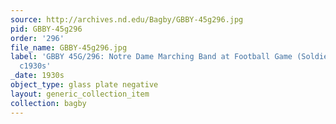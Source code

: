 ```yaml
---
source: http://archives.nd.edu/Bagby/GBBY-45g296.jpg
pid: GBBY-45g296
order: '296'
file_name: GBBY-45g296.jpg
label: 'GBBY 45G/296: Notre Dame Marching Band at Football Game (Soldier Field) -
  c1930s'
_date: 1930s
object_type: glass plate negative
layout: generic_collection_item
collection: bagby
---
```

